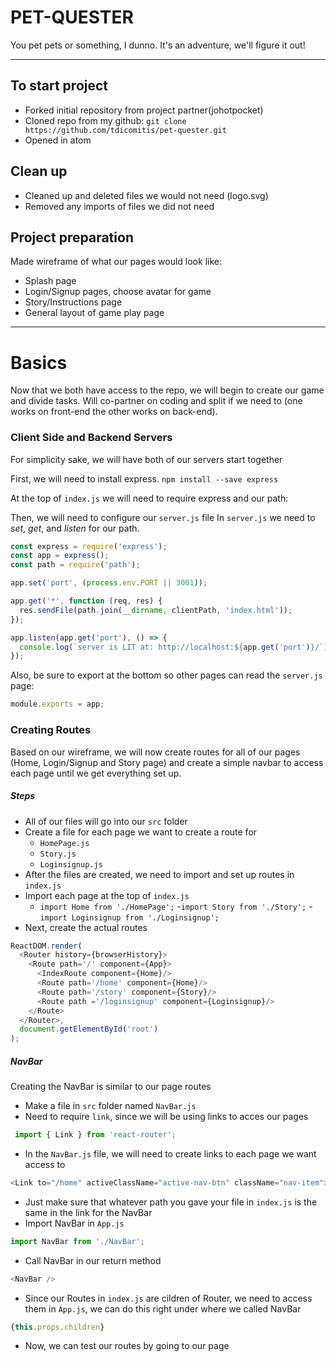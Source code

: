 # PET-QUESTER

You pet pets or something, I dunno. It's an adventure, we'll figure it out!

----
## To start project
- Forked initial repository from project partner(johotpocket)
- Cloned repo from my github:
`git clone https://github.com/tdicomitis/pet-quester.git`
- Opened in atom

## Clean up
- Cleaned up and deleted files we would not need (logo.svg)
- Removed any imports of files we did not need

## Project preparation
Made wireframe of what our pages would look like:
- Splash page
- Login/Signup pages, choose avatar for game
- Story/Instructions page
- General layout of game play page

----

# Basics
Now that we both have access to the repo, we will begin to create our game and divide tasks. Will co-partner on coding and split if we need to (one works on front-end the other works on back-end).

### Client Side and Backend Servers
For simplicity sake, we will have both of our servers start together

First, we will need to install express. `npm install --save express`

At the top of `index.js` we will need to require express and our path:


Then, we will need to configure our `server.js` file
In `server.js` we need to *set*, *get*, and *listen* for our path.
```js
const express = require('express');
const app = express();
const path = require('path');
```

```js
app.set('port', (process.env.PORT || 3001));

app.get('*', function (req, res) {
  res.sendFile(path.join(__dirname, clientPath, 'index.html'));
});

app.listen(app.get('port'), () => {
  console.log(`server is LIT at: http://localhost:${app.get('port')}/`);
});
```
Also, be sure to export at the bottom so other pages can read the `server.js` page:
```js
module.exports = app;
```

### Creating Routes
Based on our wireframe, we will now create routes for all of our pages (Home, Login/Signup and Story page) and create a simple navbar to access each page until we get everything set up.

##### Steps
- All of our files will go into our `src` folder
- Create a file for each page we want to create a route for
  - `HomePage.js`
  - `Story.js`
  - `Loginsignup.js`
- After the files are created, we need to import and set up routes in `index.js`
- Import each page at the top of `index.js`
  - `import Home from './HomePage';`
  -`import Story from './Story';`
  -`import Loginsignup from './Loginsignup';`
- Next, create the actual routes
```js
ReactDOM.render(
  <Router history={browserHistory}>
    <Route path='/' component={App}>
      <IndexRoute component={Home}/>
      <Route path='/home' component={Home}/>
      <Route path='/story' component={Story}/>
      <Route path ='/loginsignup' component={Loginsignup}/>
    </Route>
  </Router>,
  document.getElementById('root')
);
```
##### NavBar
Creating the NavBar is similar to our page routes
- Make a file in `src` folder named `NavBar.js`
- Need to require `link`, since we will be using links to acces our pages
```js
 import { Link } from 'react-router';
```
- In the `NavBar.js` file, we will need to create links to each page we want access to
```js
<Link to="/home" activeClassName="active-nav-btn" className="nav-item"> Home </Link>
```
- Just make sure that whatever path you gave your file in `index.js` is the same in the link for the NavBar
- Import NavBar in `App.js`
```js
import NavBar from './NavBar';
```
- Call NavBar in our return method
```js
<NavBar />
```
- Since our Routes in `index.js` are cildren of Router, we need to access them in `App.js`, we can do this right under where we called NavBar
```js
{this.props.children}
```
- Now, we can test our routes by going to our page
